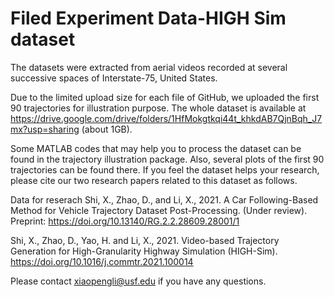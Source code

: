 # Filed Experiment Data-HIGH Sim dataset
The datasets were extracted from aerial videos recorded at several successive spaces of Interstate-75, United States.

Due to the limited upload size for each file of GitHub, we uploaded the first 90 trajectories for illustration purpose. The whole dataset is available at https://drive.google.com/drive/folders/1HfMokgtkqi44t_khkdAB7QjnBqh_J7mx?usp=sharing (about 1GB).

Some MATLAB codes that may help you to process the dataset can be found in the trajectory illustration package. Also, several plots of the first 90 trajectories can be found there. If you feel the dataset helps your research, please cite our two research papers related to this dataset as follows.

Data for reserach 
Shi, X., Zhao, D., and Li, X., 2021. A Car Following-Based Method for Vehicle Trajectory Dataset Post-Processing. (Under review). Preprint: https://doi.org/10.13140/RG.2.2.28609.28001/1

Shi, X., Zhao, D., Yao, H. and Li, X., 2021. Video-based Trajectory Generation for High-Granularity Highway Simulation (HIGH-Sim). https://doi.org/10.1016/j.commtr.2021.100014

Please contact xiaopengli@usf.edu if you have any questions.
